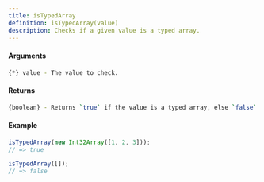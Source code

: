 ```yaml
---
title: isTypedArray
definition: isTypedArray(value)
description: Checks if a given value is a typed array.
---
```



#### Arguments


```bash
{*} value - The value to check.
```


#### Returns


```bash
{boolean} - Returns `true` if the value is a typed array, else `false`.
```


#### Example


```ts
isTypedArray(new Int32Array([1, 2, 3]));
// => true

isTypedArray([]);
// => false
```
